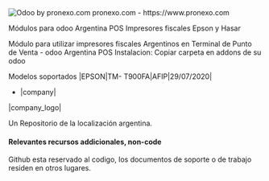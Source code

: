<img alt="Odoo by pronexo.com" src="https://fotos.subefotos.com/c833facb26bb548e8b791d412ac0480co.png" />
pronexo.com - https://www.pronexo.com

Módulos para odoo Argentina POS Impresores fiscales Epson y Hasar 

Módulo para utilizar impresores fiscales Argentinos en Terminal de Punto de Venta - odoo Argentina POS 
Instalacion: Copiar carpeta en addons de su odoo


Modelos soportados
|EPSON|TM- T900FA|AFIP|29/07/2020|



 

* |company|

|company_logo|


Un Repositorio de la localización argentina.

#### Relevantes recursos addicionales, non-code
Github esta reservado al codigo, los documentos de soporte o de trabajo residen en otros lugares.
